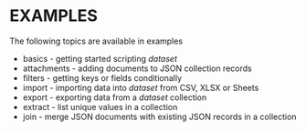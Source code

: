 
# EXAMPLES

The following topics are available in examples

+ basics - getting started scripting _dataset_
+ attachments - adding documents to JSON collection records
+ filters - getting keys or fields conditionally
+ import - importing data into _dataset_ from CSV, XLSX or Sheets
+ export - exporting data from a _dataset_ collection
+ extract - list unique values in a collection
+ join - merge JSON documents with existing JSON records in a collection

